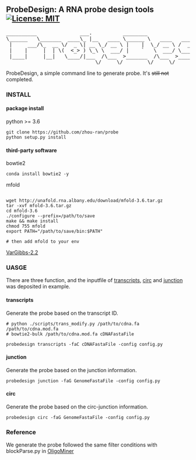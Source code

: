 ## ProbeDesign: A RNA probe design tools [![License: MIT](https://img.shields.io/badge/License-MIT-green.svg)](https://opensource.org/licenses/MIT)

<pre>
__________              ___.          ________                .__               
\______   \_______  ____\_ |__   ____ \______ \   ____   _____|__| ____   ____  
 |     ___/\_  __ \/  _ \| __ \_/ __ \ |    |  \_/ __ \ /  ___/  |/ ___\ /    \ 
 |    |     |  | \(  <_> ) \_\ \  ___/ |    `   \  ___/ \___ \|  / /_/  >   |  \
 |____|     |__|   \____/|___  /\___  >_______  /\___  >____  >__\___  /|___|  /
                             \/     \/        \/     \/     \/  /_____/      \/ 
</pre>


ProbeDesign, a simple command line to generate probe. It's  ~~still not~~  completed.


### INSTALL

#### package install

python >= 3.6
```shell
git clone https://github.com/zhou-ran/probe
python setup.py install
```

#### third-party software

bowtie2

```shell
conda install bowtie2 -y

```

mfold
```shell

wget http://unafold.rna.albany.edu/download/mfold-3.6.tar.gz 
tar -xvf mfold-3.6.tar.gz
cd mfold-3.6
./configure --prefix=/path/to/save
make && make install
chmod 755 mfold
export PATH="/path/to/save/bin:$PATH"

# then add mfold to your env
```

[VarGibbs-2.2](http://bioinf.fisica.ufmg.br/software/vargibbs-2.2/)

### UASGE

There are three function, and the inputfile of [transcripts](https://github.com/zhou-ran/probe/blob/master/example/test.id), [circ](https://github.com/zhou-ran/probe/blob/master/example/test.circRNA) and [junction](https://github.com/zhou-ran/probe/blob/master/example/test.junction) was deposited in example.


#### transcripts

Generate the probe based on the transcript ID.


```shell
# python ./scripts/trans_modify.py /path/to/cdna.fa /path/to/cdna.mod.fa
# bowtie2-bulk /path/to/cdna.mod.fa cDNAFastaFile

probedesign transcripts -faC cDNAFastaFile -config config.py
```

#### junction

Generate the probe based on the junction information.



```shell
probedesign junction -faG GenomeFastaFile -config config.py
```

#### circ


Generate the probe based on the circ-junction information.

```shell
probedesign circ -faG GenomeFastaFile -config config.py
```


### Reference
We generate the probe followed the same filter conditions with blockParse.py in [OligoMiner](https://github.com/brianbeliveau/OligoMiner)

